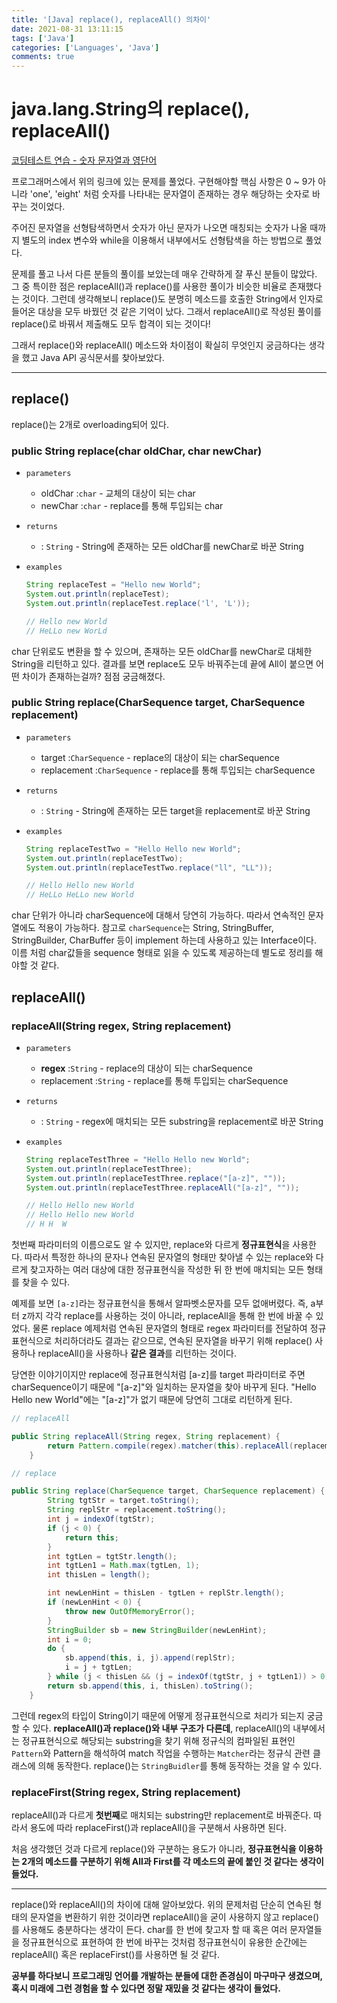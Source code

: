 ```yaml
---
title: '[Java] replace(), replaceAll() 의차이'
date: 2021-08-31 13:11:15
tags: ['Java']
categories: ['Languages', 'Java']
comments: true
---
```


# java.lang.String의 replace(), replaceAll()

[코딩테스트 연습 - 숫자 문자열과 영단어](https://programmers.co.kr/learn/courses/30/lessons/81301)

프로그래머스에서 위의 링크에 있는 문제를 풀었다. 구현해야할 핵심 사항은 0 ~ 9가 아니라 'one', 'eight' 처럼 숫자를 나타내는 문자열이 존재하는 경우 해당하는 숫자로 바꾸는 것이었다. 

주어진 문자열을 선형탐색하면서 숫자가 아닌 문자가 나오면 매칭되는 숫자가 나올 때까지 별도의 index 변수와 while을 이용해서 내부에서도 선형탐색을 하는 방법으로 풀었다.

문제를 풀고 나서 다른 분들의 풀이를 보았는데 매우 간략하게 잘 푸신 분들이 많았다. 그 중 특이한 점은 replaceAll()과 replace()를 사용한 풀이가 비슷한 비율로 존재했다는 것이다. 그런데 생각해보니 replace()도 분명히 메소드를 호출한 String에서 인자로 들어온 대상을 모두 바꿨던 것 같은 기억이 났다. 그래서 replaceAll()로 작성된 풀이를 replace()로 바꿔서 제출해도 모두 합격이 되는 것이다!

그래서 replace()와 replaceAll() 메소드와 차이점이 확실히 무엇인지 궁금하다는 생각을 했고 Java API 공식문서를 찾아보았다.

---

## replace()

replace()는 2개로 overloading되어 있다.

### public String replace(char oldChar, char newChar)

- `parameters`

  - oldChar :`char` - 교체의 대상이 되는 char
  - newChar :`char` - replace를 통해 투입되는 char

- `returns`

  - : `String` - String에 존재하는 모든 oldChar를 newChar로 바꾼 String

- `examples`

  ```java
  String replaceTest = "Hello new World";
  System.out.println(replaceTest);
  System.out.println(replaceTest.replace('l', 'L'));
  
  // Hello new World
  // HeLLo new WorLd
  ```

char 단위로도 변환을 할 수 있으며, 존재하는 모든 oldChar를 newChar로 대체한 String을 리턴하고 있다. 결과를 보면 replace도 모두 바꿔주는데 끝에 All이 붙으면 어떤 차이가 존재하는걸까? 점점 궁금해졌다.

### public String replace(CharSequence target, CharSequence replacement)

- `parameters`

  - target :`CharSequence` - replace의 대상이 되는 charSequence
  - replacement :`CharSequence` - replace를 통해 투입되는 charSequence

- `returns`

  - : `String` - String에 존재하는 모든 target을 replacement로 바꾼 String

- `examples`

  ```java
  String replaceTestTwo = "Hello Hello new World";
  System.out.println(replaceTestTwo);
  System.out.println(replaceTestTwo.replace("ll", "LL"));
  
  // Hello Hello new World
  // HeLLo HeLLo new World
  ```

char 단위가 아니라 charSequence에 대해서 당연히 가능하다. 따라서 연속적인 문자열에도 적용이 가능하다. 참고로 `charSequence`는 String, StringBuffer, StringBuilder, CharBuffer 등이 implement 하는데 사용하고 있는 Interface이다. 이름 처럼 char값들을 sequence 형태로 읽을 수 있도록 제공하는데 별도로 정리를 해야할 것 같다.

## replaceAll()

### replaceAll(String regex, String replacement)

- `parameters`

  - **regex** :`String` - replace의 대상이 되는 charSequence
  - replacement :`String` - replace를 통해 투입되는 charSequence

- `returns`

  - : `String` - regex에 매치되는 모든 substring을 replacement로 바꾼 String

- `examples`

  ```java
  String replaceTestThree = "Hello Hello new World";
  System.out.println(replaceTestThree);
  System.out.println(replaceTestThree.replace("[a-z]", ""));
  System.out.println(replaceTestThree.replaceAll("[a-z]", ""));
  
  // Hello Hello new World
  // Hello Hello new World
  // H H  W
  ```

첫번째 파라미터의 이름으로도 알 수 있지만, replace와 다르게 **정규표현식**을 사용한다. 따라서 특정한 하나의 문자나 연속된 문자열의 형태만 찾아낼 수 있는 replace와 다르게 찾고자하는 여러 대상에 대한 정규표현식을 작성한 뒤 한 번에 매치되는 모든 형태를 찾을 수 있다. 

예제를 보면 `[a-z]`라는 정규표현식을 통해서 알파벳소문자를 모두 없애버렸다. 즉, a부터 z까지 각각 replace를 사용하는 것이 아니라, replaceAll을 통해 한 번에 바꿀 수 있었다. 물론 replace 예제처럼 연속된 문자열의 형태로 regex 파라미터를 전달하여 정규표현식으로 처리하더라도 결과는 같으므로, 연속된 문자열을 바꾸기 위해 replace() 사용하나 replaceAll()을 사용하나 **같은 결과**를 리턴하는 것이다.

당연한 이야기이지만 replace에 정규표현식처럼 [a-z]를 target 파라미터로 주면 charSequence이기 때문에 "[a-z]"와 일치하는 문자열을 찾아 바꾸게 된다. "Hello Hello new World"에는 "[a-z]"가 없기 때문에 당연히 그대로 리턴하게 된다.

```java
// replaceAll

public String replaceAll(String regex, String replacement) {
        return Pattern.compile(regex).matcher(this).replaceAll(replacement);
    }
```

```java
// replace

public String replace(CharSequence target, CharSequence replacement) {
        String tgtStr = target.toString();
        String replStr = replacement.toString();
        int j = indexOf(tgtStr);
        if (j < 0) {
            return this;
        }
        int tgtLen = tgtStr.length();
        int tgtLen1 = Math.max(tgtLen, 1);
        int thisLen = length();

        int newLenHint = thisLen - tgtLen + replStr.length();
        if (newLenHint < 0) {
            throw new OutOfMemoryError();
        }
        StringBuilder sb = new StringBuilder(newLenHint);
        int i = 0;
        do {
            sb.append(this, i, j).append(replStr);
            i = j + tgtLen;
        } while (j < thisLen && (j = indexOf(tgtStr, j + tgtLen1)) > 0);
        return sb.append(this, i, thisLen).toString();
    }
```

그런데 regex의 타입이 String이기 때문에 어떻게 정규표현식으로 처리가 되는지 궁금할 수 있다. **replaceAll()과 replace()와 내부 구조가 다른데**, replaceAll()의 내부에서는 정규표현식으로 해당되는 substring을 찾기 위해 정규식의 컴파일된 표현인 `Pattern`와 Pattern을 해석하여 match 작업을 수행하는 `Matcher`라는 정규식 관련 클래스에 의해 동작한다. replace()는 `StringBuidler`를 통해 동작하는 것을 알 수 있다. 

### replaceFirst(String regex, String replacement)

replaceAll()과 다르게 **첫번째**로 매치되는 substring만 replacement로 바꿔준다. 따라서 용도에 따라 replaceFirst()과 replaceAll()을 구분해서 사용하면 된다. 

처음 생각했던 것과 다르게 replace()와 구분하는 용도가 아니라, **정규표현식을 이용하는 2개의 메소드를 구분하기 위해 All과 First를 각 메소드의 끝에 붙인 것 같다는 생각이 들었다.**

---

replace()와 replaceAll()의 차이에 대해 알아보았다. 위의 문제처럼 단순히 연속된 형태의 문자열을 변환하기 위한 것이라면 replaceAll()을 굳이 사용하지 않고 replace()를 사용해도 충분하다는 생각이 든다. char를 한 번에 찾고자 할 때 혹은 여러 문자열들을 정규표현식으로 표현하여 한 번에 바꾸는 것처럼 정규표현식이 유용한 순간에는 replaceAll() 혹은 replaceFirst()를 사용하면 될 것 같다. 

**공부를 하다보니 프로그래밍 언어를 개발하는 분들에 대한 존경심이 마구마구 생겼으며, 혹시 미래에 그런 경험을 할 수 있다면 정말 재밌을 것 같다는 생각이 들었다.**